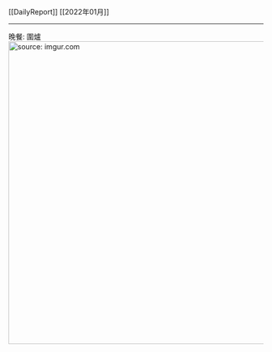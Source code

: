 [[DailyReport]]
[[2022年01月]]

---


晚餐: 圍爐
<a href="https://imgur.com/TgyCoRt"><img src="https://i.imgur.com/TgyCoRt.jpg" title="source: imgur.com" width="600px"/></a>

